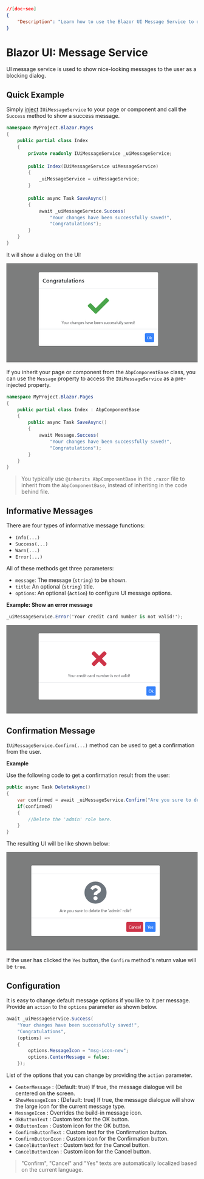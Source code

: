 ```json
//[doc-seo]
{
    "Description": "Learn how to use the Blazor UI Message Service to display user-friendly success messages in your app with ease."
}
```

# Blazor UI: Message Service

UI message service is used to show nice-looking messages to the user as a blocking dialog.

## Quick Example

Simply [inject](../../fundamentals/dependency-injection.md) `IUiMessageService` to your page or component and call the `Success` method to show a success message.

```csharp
namespace MyProject.Blazor.Pages
{
    public partial class Index
    {
        private readonly IUiMessageService _uiMessageService;

        public Index(IUiMessageService uiMessageService)
        {
            _uiMessageService = uiMessageService;
        }

        public async Task SaveAsync()
        {
            await _uiMessageService.Success(
                "Your changes have been successfully saved!",
                "Congratulations");
        }
    }
}
```

It will show a dialog on the UI:

![blazor-message-success](../../../images/blazor-message-success.png)

If you inherit your page or component from the `AbpComponentBase` class, you can use the `Message` property to access the `IUiMessageService` as a pre-injected property.

```csharp
namespace MyProject.Blazor.Pages
{
    public partial class Index : AbpComponentBase
    {
        public async Task SaveAsync()
        {
            await Message.Success(
                "Your changes have been successfully saved!",
                "Congratulations");
        }
    }
}
```
> You typically use `@inherits AbpComponentBase` in the `.razor` file to inherit from the `AbpComponentBase`, instead of inheriting in the code behind file.

## Informative Messages

There are four types of informative message functions:

* `Info(...)`
* `Success(...)`
* `Warn(...)`
* `Error(...)`

All of these methods get three parameters:

* `message`: The message (`string`) to be shown.
* `title`: An optional (`string`) title.
* `options`: An optional (`Action`) to configure UI message options.

**Example: Show an error message**

````csharp
_uiMessageService.Error('Your credit card number is not valid!');
````

![blazor-message-success](../../../images/blazor-message-error.png)


## Confirmation Message

`IUiMessageService.Confirm(...)` method can be used to get a confirmation from the user.

**Example**

Use the following code to get a confirmation result from the user:

```csharp
public async Task DeleteAsync()
{
    var confirmed = await _uiMessageService.Confirm("Are you sure to delete the 'admin' role?");
    if(confirmed)
    {
        //Delete the 'admin' role here.
    }
}
```

The resulting UI will be like shown below:

![blazor-message-confirm](../../../images/blazor-message-confirm.png)

If the user has clicked the `Yes` button, the `Confirm` method's return value will be `true`.

## Configuration

It is easy to change default message options if you like to it per message. Provide an `action` to the `options` parameter as shown below.

```csharp
await _uiMessageService.Success(
    "Your changes have been successfully saved!",
    "Congratulations",
    (options) =>
    {
        options.MessageIcon = "msg-icon-new";
        options.CenterMessage = false;
    });
```

List of the options that you can change by providing the `action` parameter.

* `CenterMessage` : (Default: true) If true, the message dialogue will be centered on the screen.
* `ShowMessageIcon` : (Default: true) If true, the message dialogue will show the large icon for the current message type.
* `MessageIcon` : Overrides the build-in message icon.
* `OkButtonText` : Custom text for the OK button.
* `OkButtonIcon` : Custom icon for the OK button.
* `ConfirmButtonText` : Custom text for the Confirmation button.
* `ConfirmButtonIcon` : Custom icon for the Confirmation button.
* `CancelButtonText` : Custom text for the Cancel button.
* `CancelButtonIcon` : Custom icon for the Cancel button.

> "Confirm", "Cancel" and "Yes" texts are automatically localized based on the current language.